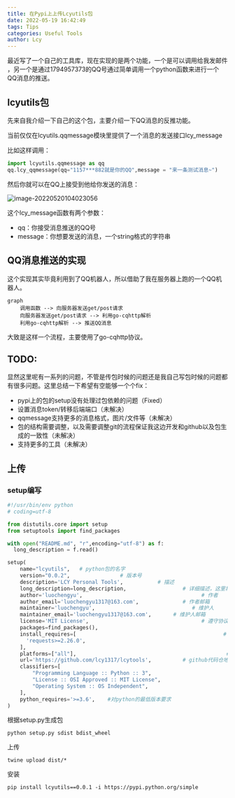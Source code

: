 ```yaml
---
title: 在Pypi上上传Lcyutils包
date: 2022-05-19 16:42:49
tags: Tips
categories: Useful Tools
author: Lcy
---
```






最近写了一个自己的工具库，现在实现的是两个功能，一个是可以调用给我发邮件 ，另一个是通过1794957373的QQ号通过简单调用一个python函数来进行一个QQ消息的推送。

## lcyutils包

先来自我介绍一下自己的这个包，主要介绍一下QQ消息的反推功能。

当前仅仅在lcyutils.qqmessage模块里提供了一个消息的发送接口lcy_message

比如这样调用：

```python
import lcyutils.qqmessage as qq
qq.lcy_qqmessage(qq="1157***882就是你的QQ",message = "来一条测试消息~")
```

然后你就可以在QQ上接受到他给你发送的消息：

![image-20220520104023056](https://luochengyu.oss-cn-beijing.aliyuncs.com/img/image-20220520104023056.png)

这个lcy_message函数有两个参数：

- qq：你接受消息推送的QQ号
- message：你想要发送的消息，一个string格式的字符串

## QQ消息推送的实现

这个实现其实毕竟利用到了QQ机器人，所以借助了我在服务器上跑的一个QQ机器人。

```mermaid
graph 
	调用函数 --> 向服务器发送get/post请求
	向服务器发送get/post请求 --> 利用go-cqhttp解析
	利用go-cqhttp解析 --> 推送QQ消息
```

大致是这样一个流程，主要使用了go-cqhttp协议。

## TODO:

显然这里呢有一系列的问题，不管是传包时候的问题还是我自己写包时候的问题都有很多问题。这里总结一下希望有空能够一个个fix：

- pypi上的包的setup没有处理过包依赖的问题（Fixed）
- 设置消息token/转移后端端口（未解决）
- qqmessage支持更多的消息格式，图片/文件等（未解决）
- 包的结构需要调整，以及需要调整git的流程保证我这边开发和github以及包生成的一致性（未解决）
- 支持更多的工具（未解决）

## 上传

### setup编写

```python
#!/usr/bin/env python
# coding=utf-8

from distutils.core import setup
from setuptools import find_packages

with open("README.md", "r",encoding="utf-8") as f:
  long_description = f.read()

setup(
    name="lcyutils",   # python包的名字
    version="0.0.2",                # 版本号
    description='LCY Personal Tools',           # 描述
    long_description=long_description,                  # 详细描述，这里将readme的内容放置于此
    author='luochengyu',                                      # 作者
    author_email='luochengyu1317@163.com',              # 作者邮箱
    maintainer='luochengyu',                               # 维护人
    maintainer_email='luochengyu1317@163.com',       # 维护人邮箱
    license='MIT License',                                    # 遵守协议
    packages=find_packages(),
    install_requires=[                                               # lamb-common依赖的第三方库
      'requests>=2.26.0',
    ],
    platforms=["all"],                                                # 支持的平台
    url='https://github.com/lcy1317/lcytools',          # github代码仓地址
    classifiers=[
        "Programming Language :: Python :: 3",
        "License :: OSI Approved :: MIT License",
        "Operating System :: OS Independent",
    ],
    python_requires='>=3.6',    #对python的最低版本要求
)
```



根据setup.py生成包

```shell
python setup.py sdist bdist_wheel
```

上传

```shell
twine upload dist/*
```

安装

```shell
pip install lcyutils==0.0.1 -i https://pypi.python.org/simple
```

